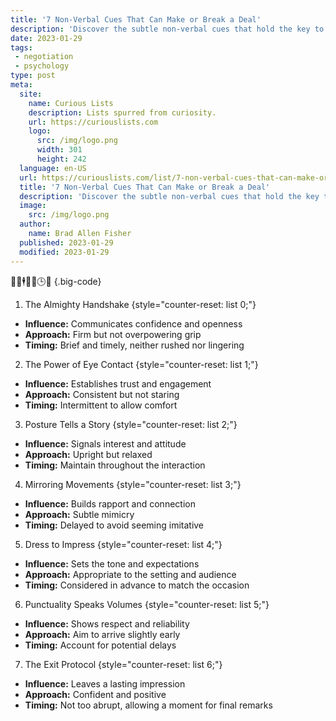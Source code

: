 ```yaml
---
title: '7 Non-Verbal Cues That Can Make or Break a Deal'
description: 'Discover the subtle non-verbal cues that hold the key to successful deals. Learn how these curious signals can make or break your next negotiation.'
date: 2023-01-29
tags:
 - negotiation
 - psychology
type: post
meta:
  site:
    name: Curious Lists
    description: Lists spurred from curiosity.
    url: https://curiouslists.com
    logo:
      src: /img/logo.png
      width: 301
      height: 242
  language: en-US
  url: https://curiouslists.com/list/7-non-verbal-cues-that-can-make-or-break-a-deal
  title: '7 Non-Verbal Cues That Can Make or Break a Deal'
  description: 'Discover the subtle non-verbal cues that hold the key to successful deals. Learn how these curious signals can make or break your next negotiation.'
  image:
    src: /img/logo.png
  author:
    name: Brad Allen Fisher
  published: 2023-01-29
  modified: 2023-01-29
---
```



🤝👀🕴️💼👞🕒🚪 {.big-code}

1. The Almighty Handshake {style="counter-reset: list 0;"}
  - **Influence:** Communicates confidence and openness
  - **Approach:** Firm but not overpowering grip
  - **Timing:** Brief and timely, neither rushed nor lingering

2. The Power of Eye Contact {style="counter-reset: list 1;"}
  - **Influence:** Establishes trust and engagement
  - **Approach:** Consistent but not staring
  - **Timing:** Intermittent to allow comfort

3. Posture Tells a Story {style="counter-reset: list 2;"}
  - **Influence:** Signals interest and attitude
  - **Approach:** Upright but relaxed
  - **Timing:** Maintain throughout the interaction

4. Mirroring Movements {style="counter-reset: list 3;"}
  - **Influence:** Builds rapport and connection
  - **Approach:** Subtle mimicry
  - **Timing:** Delayed to avoid seeming imitative

5. Dress to Impress {style="counter-reset: list 4;"}
  - **Influence:** Sets the tone and expectations
  - **Approach:** Appropriate to the setting and audience
  - **Timing:** Considered in advance to match the occasion

6. Punctuality Speaks Volumes {style="counter-reset: list 5;"}
  - **Influence:** Shows respect and reliability
  - **Approach:** Aim to arrive slightly early
  - **Timing:** Account for potential delays

7. The Exit Protocol {style="counter-reset: list 6;"}
  - **Influence:** Leaves a lasting impression
  - **Approach:** Confident and positive
  - **Timing:** Not too abrupt, allowing a moment for final remarks